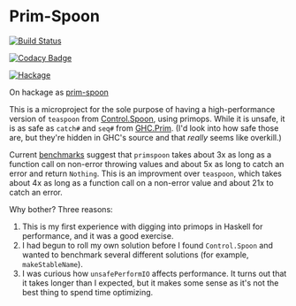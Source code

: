 # Prim-Spoon

[![Build Status](https://travis-ci.org/michaeljklein/prim-spoon.png)](https://travis-ci.org/michaeljklein/prim-spoon)

[![Codacy Badge](https://api.codacy.com/project/badge/Grade/ed4eb647c76f41f7bd004572502ebeda)](https://www.codacy.com/app/michaeljklein/prim-spoon?utm_source=github.com&amp;utm_medium=referral&amp;utm_content=michaeljklein/prim-spoon&amp;utm_campaign=Badge_Grade)

[![Hackage](https://img.shields.io/hackage/v/lens.svg)](https://hackage.haskell.org/package/prim-spoon-0.1.0)


On hackage as [prim-spoon](https://hackage.haskell.org/package/prim-spoon-0.1.0)

This is a microproject for the sole purpose of having a high-performance 
version of `teaspoon` from [Control.Spoon](http://hackage.haskell.org/package/spoon-0.3.1), using primops.
While it is unsafe, it is as safe as `catch#` and `seq#` from [GHC.Prim](https://hackage.haskell.org/package/ghc-prim-0.4.0.0/candidate/docs/GHC-Prim.html).
(I'd look into how safe those are, but they're hidden in GHC's source and that _really_ seems like overkill.)

Current [benchmarks](https://rawgit.com/michaeljklein/prim-spoon/master/benchmarks.html)
suggest that `primspoon` takes about 3x as long as a function call on non-error 
throwing values and about 5x as long to catch an error and return `Nothing`. 
This is an improvment over `teaspoon`, which takes about 4x as long as a
function call on a non-error value and about 21x to catch an error.

Why bother? Three reasons: 

1. This is my first experience with digging into primops in Haskell for performance, and it was a good exercise.
2. I had begun to roll my own solution before I found `Control.Spoon` and wanted to benchmark several different solutions (for example, `makeStableName`).
3. I was curious how `unsafePerformIO` affects performance. It turns out that it takes longer than I expected, but it makes some sense as it's not the best thing to spend time optimizing.
